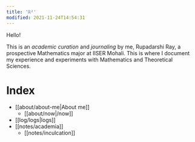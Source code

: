 ```yaml
---
title: 'ℝ²'
modified: 2021-11-24T14:54:31
---
```



Hello!

This is an _academic curation_ and _journaling_ by me, Rupadarshi Ray, a prospective Mathematics major at IISER Mohali. This is where I document my experience and experiments with Mathematics and Theoretical Sciences.

# Index
- [[about/about-me|About me]]
  - [[about/now|/now]]
- [[log/logs|logs]]
- [[notes/academia]]
	- [[notes/inculcation]]
